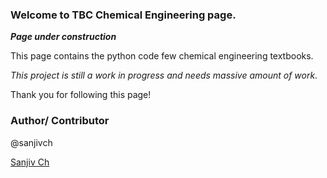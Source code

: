 ### Welcome to TBC Chemical Engineering page.

***Page under construction***

This page contains the python code few chemical engineering textbooks.

*This project is still a work in progress and needs massive amount of work.*

Thank you for following this page!

### Author/ Contributor
@sanjivch

[Sanjiv Ch](https://cmulate.wordpress.com) 

